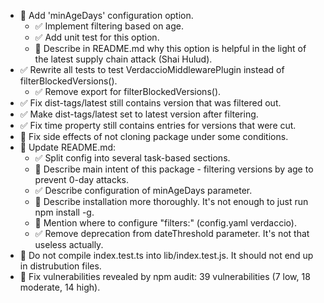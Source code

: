 - 🔴 Add 'minAgeDays' configuration option.
  - ✅ Implement filtering based on age.
  - ✅ Add unit test for this option.
  - 🔴 Describe in README.md why this option is helpful in the light of the latest supply chain attack (Shai Hulud).
- ✅ Rewrite all tests to test VerdaccioMiddlewarePlugin instead of filterBlockedVersions().
  - ✅ Remove export for filterBlockedVersions().
- ✅ Fix dist-tags/latest still contains version that was filtered out.
- ✅ Make dist-tags/latest set to latest version after filtering.
- ✅ Fix time property still contains entries for versions that were cut.
- 🔴 Fix side effects of not cloning package under some conditions.
- 🔴 Update README.md:
  - ✅ Split config into several task-based sections.
  - 🔴 Describe main intent of this package - filtering versions by age to prevent 0-day attacks.
  - ✅ Describe configuration of minAgeDays parameter.
  - 🔴 Describe installation more thoroughly. It's not enough to just run npm install -g.
  - 🔴 Mention where to configure "filters:" (config.yaml verdaccio).
  - ✅ Remove deprecation from dateThreshold parameter. It's not that useless actually.
- 🔴 Do not compile index.test.ts into lib/index.test.js. It should not end up in distrubution files.
- 🔴 Fix vulnerabilities revealed by npm audit: 39 vulnerabilities (7 low, 18 moderate, 14 high).

